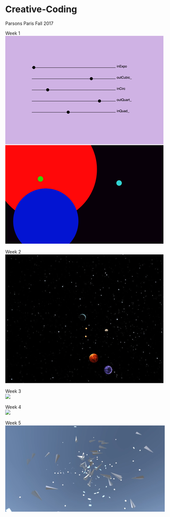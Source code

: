 # Creative-Coding
Parsons Paris Fall 2017

Week 1<br>
![](https://github.com/baice963/Creative-Coding/blob/master/homework1/homework1.gif?raw=true)</br>
![](https://github.com/baice963/Creative-Coding/blob/master/homework%232/gif_2.gif?raw=true)</br>

Week 2 <br>
![](https://github.com/baice963/Creative-Coding/blob/master/ofIntro/homework1/planets.gif?raw=true)</br>

Week 3<br>
![](https://github.com/baice963/Creative-Coding/blob/master/homework_week3/giphy-downsized-large.gif?raw=true)</br>

Week 4<br>
[![](https://github.com/baice963/Creative-Coding/blob/master/homework_week4/giphy-downsized-large%20(1).gif?raw=true)](  https://vimeo.com/237283730)</br>


Week 5
[![Paper Planes Video](https://github.com/baice963/Creative-Coding/blob/master/homework_week5/Assets/Screen%20Shot%202017-10-08%20at%2015.02.40.png?raw=true)](  https://vimeo.com/237278637)

  
  
  
